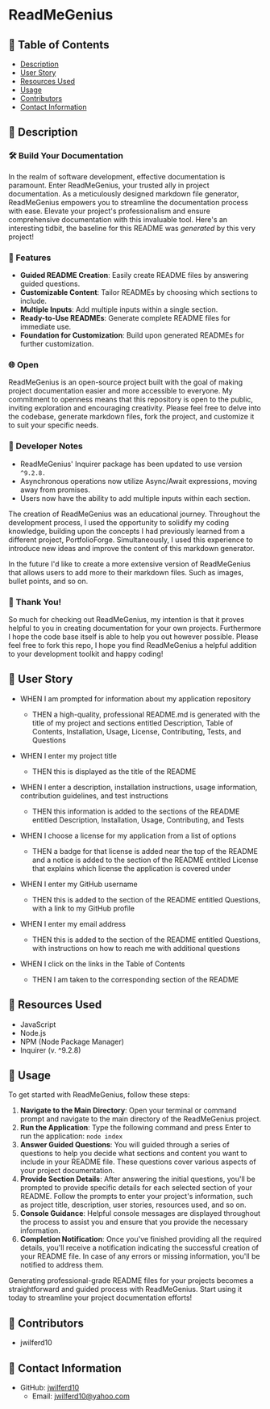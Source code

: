 # ReadMeGenius

## 📂 Table of Contents 
- [Description](#wave-description)
- [User Story](#open_book-user-story)
- [Resources Used](#floppy_disk-resources-used)
- [Usage](#minidisc-usage)
- [Contributors](#paperclip-contributors)
- [Contact Information](#e-mail-contact-information)

## :wave: Description

### 🛠️ Build Your Documentation
In the realm of software development, effective documentation is paramount. Enter ReadMeGenius, your trusted ally in project documentation. As a meticulously designed markdown file generator, ReadMeGenius empowers you to streamline the documentation process with ease. Elevate your project's professionalism and ensure comprehensive documentation with this invaluable tool. Here's an interesting tidbit, the baseline for this README was *generated* by this very project! 

### 🚀 Features
- **Guided README Creation**: Easily create README files by answering guided questions.
- **Customizable Content**: Tailor READMEs by choosing which sections to include.
- **Multiple Inputs**: Add multiple inputs within a single section.
- **Ready-to-Use READMEs**: Generate complete README files for immediate use.
- **Foundation for Customization**: Build upon generated READMEs for further customization.

### 🌐 Open
ReadMeGenius is an open-source project built with the goal of making project documentation easier and more accessible to everyone. My commitment to openness means that this repository is open to the public, inviting exploration and encouraging creativity. Please feel free to delve into the codebase, generate markdown files, fork the project, and customize it to suit your specific needs. 

### 💭 Developer Notes
- ReadMeGenius' Inquirer package has been updated to use version `^9.2.8.`
- Asynchronous operations now utilize Async/Await expressions, moving away from promises.
- Users now have the ability to add multiple inputs within each section.

The creation of ReadMeGenius was an educational journey. Throughout the development process, I used the opportunity to solidify my coding knowledge, building upon the concepts I had previously learned from a different project, PortfolioForge. Simultaneously, I used this experience to introduce new ideas and improve the content of this markdown generator.

In the future I'd like to create a more extensive version of ReadMeGenius that allows users to add more to their markdown files. Such as images, bullet points, and so on.

### 🙏 Thank You!
So much for checking out ReadMeGenius, my intention is that it proves helpful to you in creating documentation for your own projects. Furthermore I hope the code base itself is able to help you out however possible. Please feel free to fork this repo, I hope you find ReadMeGenius a helpful addition to your development toolkit and happy coding! 

## :open_book: User Story
- WHEN I am prompted for information about my application repository
  - THEN a high-quality, professional README.md is generated with the title of my project and sections entitled Description, Table of Contents, Installation, Usage, License, Contributing, Tests, and Questions

- WHEN I enter my project title
  - THEN this is displayed as the title of the README

- WHEN I enter a description, installation instructions, usage information, contribution guidelines, and test instructions
  - THEN this information is added to the sections of the README entitled Description, Installation, Usage, Contributing, and Tests

- WHEN I choose a license for my application from a list of options
  - THEN a badge for that license is added near the top of the README and a notice is added to the section of the README entitled License that explains which license the application is covered under

- WHEN I enter my GitHub username
  - THEN this is added to the section of the README entitled Questions, with a link to my GitHub profile

- WHEN I enter my email address
  - THEN this is added to the section of the README entitled Questions, with instructions on how to reach me with additional questions

- WHEN I click on the links in the Table of Contents
  - THEN I am taken to the corresponding section of the README

## :floppy_disk: Resources Used
- JavaScript
- Node.js
- NPM (Node Package Manager)
- Inquirer (v. ^9.2.8)

## :minidisc: Usage
To get started with ReadMeGenius, follow these steps:
1. **Navigate to the Main Directory**: Open your terminal or command prompt and navigate to the main directory of the ReadMeGenius project.
2. **Run the Application**: Type the following command and press Enter to run the application: `node index`
3. **Answer Guided Questions**: You will guided through a series of questions to help you decide what sections and content you want to include in your README file. These questions cover various aspects of your project documentation.
4. **Provide Section Details**: After answering the initial questions, you'll be prompted to provide specific details for each selected section of your README. Follow the prompts to enter your project's information, such as project title, description, user stories, resources used, and so on.
5. **Console Guidance**: Helpful console messages are displayed throughout the process to assist you and ensure that you provide the necessary information.
6. **Completion Notification**: Once you've finished providing all the required details, you'll receive a notification indicating the successful creation of your README file. In case of any errors or missing information, you'll be notified to address them.

Generating professional-grade README files for your projects becomes a straightforward and guided process with ReadMeGenius. Start using it today to streamline your project documentation efforts!

## :paperclip: Contributors
- jwilferd10

## :e-mail: Contact Information

- GitHub: [jwilferd10](https://github.com/jwilferd10)
  - Email: jwilferd10@yahoo.com

